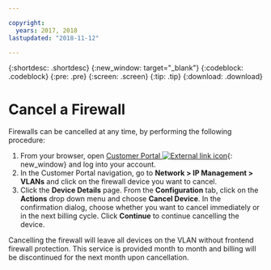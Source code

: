 ```yaml
---

copyright:
  years: 2017, 2018
lastupdated: "2018-11-12"

---
```


{:shortdesc: .shortdesc}
{:new_window: target="_blank"}
{:codeblock: .codeblock}
{:pre: .pre}
{:screen: .screen}
{:tip: .tip}
{:download: .download}

# Cancel a Firewall

Firewalls can be cancelled at any time, by performing the following procedure:

1. From your browser, open  [Customer Portal ![External link icon](../../icons/launch-glyph.svg "External link icon")](https://control.softlayer.com/){: new_window} and log into your account.
2. In the Customer Portal navigation, go to **Network > IP Management > VLANs** and click on the firewall device you want to cancel.
3. Click the **Device Details** page. From the **Configuration** tab, click on the **Actions** drop down menu and choose **Cancel Device**. In the confirmation dialog, choose whether you want to cancel immediately or in the next billing cycle. Click **Continue** to continue cancelling the device.

Cancelling the firewall will leave all devices on the VLAN without frontend firewall protection. This service is provided month to month and billing will be discontinued for the next month upon cancellation.